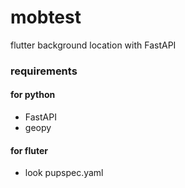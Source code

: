 # mobtest

flutter background location with FastAPI

### requirements

#### for python
+ FastAPI
+ geopy

#### for fluter
+ look pupspec.yaml

